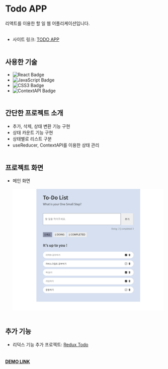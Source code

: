 # Todo APP  
리액트를 이용한 할 일 웹 어플리케이션입니다.<br><br>

- 사이트 링크: [TODO APP](https://jjjjhjjjj.github.io/Todo-App/)<br><br>

## 사용한 기술  
- ![React Badge](https://img.shields.io/badge/REACT-61DAFB?style=flat-square&logo=react&logoColor=white)  
- ![JavaScript Badge](https://img.shields.io/badge/JAVASCRIPT-F7DF1E?style=flat-square&logo=JavaScript&logoColor=white)  
- ![CSS3 Badge](https://img.shields.io/badge/CSS3-1572B6?style=flat-square&logo=CSS3&logoColor=white)  
- ![ContextAPI Badge](https://img.shields.io/badge/Context_API-F96F29?style=flat-square)<br><br>

## 간단한 프로젝트 소개  
- 추가, 삭제, 상태 변환 기능 구현<br>  
- 상태 카운트 기능 구현<br>  
- 상태별로 리스트 구분<br>  
- useReducer, ContextAPI를 이용한 상태 관리<br><br>

## 프로젝트 화면  
- 메인 화면<br>  
![메인](./img/todo.png)<br><br>

## 추가 기능  
- 리덕스 기능 추가 프로젝트: [Redux Todo](https://github.com/jjjjhjjjj/Todo-App-Redux)<br><br>

#### [DEMO LINK](https://michelle-todo.herokuapp.com/)  
